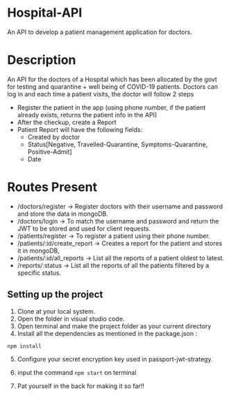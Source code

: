 # Hospital-API
An API to develop a patient management application for doctors.

# Description 
An API for the doctors of a Hospital which has been
allocated by the govt for testing and quarantine + well being of COVID-19
patients.
Doctors can log in and each time a patient visits, the doctor will follow 2 steps
  - Register the patient in the app (using phone number, if the patient
    already exists, returns the patient info in the API)
  - After the checkup, create a Report
  - Patient Report will have the following fields:
      - Created by doctor
      - Status[Negative, Travelled-Quarantine,
        Symptoms-Quarantine, Positive-Admit]
      - Date

# Routes Present
- /doctors/register 
   → Register doctors with their username and password and store the data in mongoDB.
- /doctors/login 
   → To match the username and password and return the JWT to be stored and used for client requests.
- /patients/register
   → To register a patient using their phone number.
- /patients/:id/create_report
   → Creates a report for the patient and stores it in mongoDB, 
- /patients/:id/all_reports 
   → List all the reports of a patient oldest to latest.
- /reports/:status 
   → List all the reports of all the patients filtered by a specific
status.

## Setting up the project
1. Clone at your local system.
2. Open the folder in visual studio code.
3. Open terminal and make the project folder as your current directory
4. Install all the dependencies as mentioned in the package.json :
```
npm install
```
5. Configure your secret encryption key used in passport-jwt-strategy.

6. input the command `npm start` on terminal

7. Pat yourself in the back for making it so far!!

